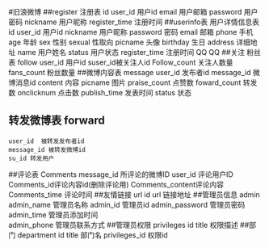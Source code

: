 #旧浪微博 
##register 注册表
	id
	user_id 用户id
	email 用户邮箱
	password 用户密码
	nickname 用户昵称
	register_time 注册时间
##userinfo表 用户详情信息表
	id 
    user_id 用户id
    nickname 用户昵称
    password 密码
    email  邮箱
    phone 手机
    age  年龄
    sex 性别
	sexual 性取向 
	picname 头像
	birthday 生日
    address 详细地址
	name 用户姓名
    status 用户状态
    register_time 注册时间
    QQ  QQ
##关注 粉丝表 follow
    user_id   用户id
	suser_id被关注人id
	Follow_count 关注人数量
	fans_count 粉丝数量
##微博内容表 message
	user_id 发布者id
	message_id 微博消息id
    content  内容
	picname 图片
    praise_count 点赞数
    foward_count 转发数
	onclicknum 点击数
    publish_time  发表时间
	status 状态
## 转发微博表  forward
	user_id  被转发发布者id
    message_id 被转发微博id
	su_id 转发用户
##评论表  Comments
    message_id 所评论的微博ID
    user_id 评论用户ID
	Comments_id评论内容id(删除评论用)
    Comments_content评论内容 
	Comments_time 评论时间
##友情链接 url
	id
	url 链接地址
##管理员信息 admin 
	admin_name 管理员名称
	admin_id 管理员id
	admin_password 管理员密码
	admin_time 管理员添加时间	
	admin_phone   管理员联系方式
##管理员权限  privileges
	id
	title   权限描述
##部门 department
	id
	title  部门名
	privileges_id 权限id
	
	
	
	


	
